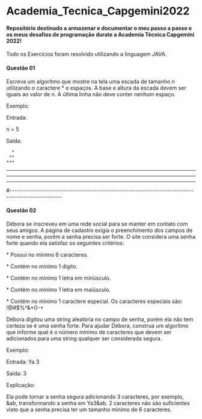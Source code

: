 # Academia_Tecnica_Capgemini2022
<h4>Repositório destinado a armazenar e documentar o meu passo a passo e os meus desafios de programação durate a Academia Técnica Capgemini 2022!</h4>

<p>Todo os Exercicios foram resolvido utilizando a linguagem JAVA.</p>


<h4>Questão 01</h5>
<p>Escreva um algoritmo que mostre na tela uma escada de tamanho n utilizando o caractere * e espaços. 
A base e altura da escada devem ser iguais ao valor de n. A última linha não deve conter nenhum espaço.</p>
<p>Exemplo:</p>
<p>Entrada:</p> 
<p>n = 5</p>

<p>Saída:</p> 

      *
     **
    ***
   ****
  *****
 ****** 

#---------------------------------------------------------------------------------------------------

<h4>Questão 02</h5>

<p>
Débora se inscreveu em uma rede social para se manter em contato com seus amigos. A
página de cadastro exigia o preenchimento dos campos de nome e senha, porém a senha precisa ser
forte. O site considera uma senha forte quando ela satisfaz os seguintes critérios:
</p>

<p>* Possui no mínimo 6 caracteres.</p>
<p>* Contém no mínimo 1 digito.</p>
<p>* Contém no mínimo 1 letra em minúsculo.</p>
<p>* Contém no mínimo 1 letra em maiúsculo.</p>
<p>* Contém no mínimo 1 caractere especial. Os caracteres especiais são: !@#$%^&*()-+</p>

<p>
Débora digitou uma string aleatória no campo de senha, porém ela não tem certeza se é uma
senha forte. Para ajudar Débora, construa um algoritmo que informe qual é o número mínimo de
caracteres que devem ser adicionados para uma string qualquer ser considerada segura.
</p>

<p>Exemplo:</p>
<p>Entrada: Ya 3</p>
<p>Saída: 3 </p>

<p>Explicação:</p>
<p>
Ela pode tornar a senha segura adicionando 3 caracteres, por exemplo, &ab, transformando
a senha em Ya3&ab. 2 caracteres não são suficientes visto que a senha precisa ter um tamanho
mínimo de 6 caracteres.
</p>











